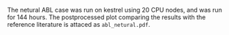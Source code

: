 The netural ABL case was run on kestrel using 20 CPU nodes, and was run for 144 hours. The postprocessed plot comparing the results with the reference literature is attaced as `abl_netural.pdf`.
